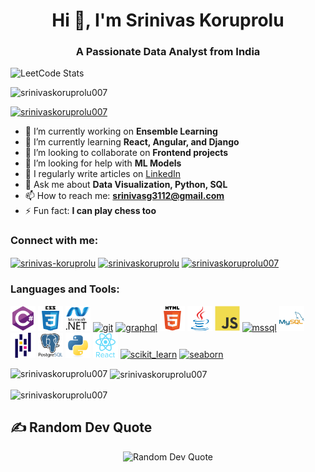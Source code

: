<h1 align="center">Hi 👋, I'm Srinivas Koruprolu</h1>
<h3 align="center">A Passionate Data Analyst from India</h3>

![LeetCode Stats](https://leetcard.jacoblin.cool/srinivasg3112?theme=dark&font=Roboto%20Mono&ext=heatmap)

<p align="left">
  <img src="https://komarev.com/ghpvc/?username=srinivaskoruprolu007&label=Profile%20views&color=0e75b6&style=flat" alt="srinivaskoruprolu007" />
</p>

<p align="left">
  <a href="https://github.com/ryo-ma/github-profile-trophy"><img src="https://github-profile-trophy.vercel.app/?username=srinivaskoruprolu007" alt="srinivaskoruprolu007" /></a>
</p>

- 🔭 I’m currently working on **Ensemble Learning**
- 🌱 I’m currently learning **React, Angular, and Django**
- 👯 I’m looking to collaborate on **Frontend projects**
- 🤝 I’m looking for help with **ML Models**
- 📝 I regularly write articles on [LinkedIn](https://www.linkedin.com/in/srinivas-koruprolu/)
- 💬 Ask me about **Data Visualization, Python, SQL**
- 📫 How to reach me: **srinivasg3112@gmail.com**
- ⚡ Fun fact: **I can play chess too**

<h3 align="left">Connect with me:</h3>
<p align="left">
  <a href="https://linkedin.com/in/srinivas-koruprolu" target="blank"><img align="center" src="https://raw.githubusercontent.com/rahuldkjain/github-profile-readme-generator/master/src/images/icons/Social/linked-in-alt.svg" alt="srinivas-koruprolu" height="30" width="40" /></a>
  <a href="https://kaggle.com/srinivaskoruprolu" target="blank"><img align="center" src="https://raw.githubusercontent.com/rahuldkjain/github-profile-readme-generator/master/src/images/icons/Social/kaggle.svg" alt="srinivaskoruprolu" height="30" width="40" /></a>
  <a href="https://www.leetcode.com/srinivasg3112" target="blank"><img align="center" src="https://raw.githubusercontent.com/rahuldkjain/github-profile-readme-generator/master/src/images/icons/Social/leet-code.svg" alt="srinivaskoruprolu007" height="30" width="40" /></a>
</p>

<h3 align="left">Languages and Tools:</h3>
<p align="left">
  <a href="https://www.w3schools.com/cs/" target="_blank" rel="noreferrer"><img src="https://raw.githubusercontent.com/devicons/devicon/master/icons/csharp/csharp-original.svg" alt="csharp" width="40" height="40" /></a>
  <a href="https://www.w3schools.com/css/" target="_blank" rel="noreferrer"><img src="https://raw.githubusercontent.com/devicons/devicon/master/icons/css3/css3-original-wordmark.svg" alt="css3" width="40" height="40" /></a>
  <a href="https://dotnet.microsoft.com/" target="_blank" rel="noreferrer"><img src="https://raw.githubusercontent.com/devicons/devicon/master/icons/dot-net/dot-net-original-wordmark.svg" alt="dotnet" width="40" height="40" /></a>
  <a href="https://git-scm.com/" target="_blank" rel="noreferrer"><img src="https://www.vectorlogo.zone/logos/git-scm/git-scm-icon.svg" alt="git" width="40" height="40" /></a>
  <a href="https://graphql.org" target="_blank" rel="noreferrer"><img src="https://www.vectorlogo.zone/logos/graphql/graphql-icon.svg" alt="graphql" width="40" height="40" /></a>
  <a href="https://www.w3.org/html/" target="_blank" rel="noreferrer"><img src="https://raw.githubusercontent.com/devicons/devicon/master/icons/html5/html5-original-wordmark.svg" alt="html5" width="40" height="40" /></a>
  <a href="https://www.java.com" target="_blank" rel="noreferrer"><img src="https://raw.githubusercontent.com/devicons/devicon/master/icons/java/java-original.svg" alt="java" width="40" height="40" /></a>
  <a href="https://developer.mozilla.org/en-US/docs/Web/JavaScript" target="_blank" rel="noreferrer"><img src="https://raw.githubusercontent.com/devicons/devicon/master/icons/javascript/javascript-original.svg" alt="javascript" width="40" height="40" /></a>
  <a href="https://www.microsoft.com/en-us/sql-server" target="_blank" rel="noreferrer"><img src="https://www.svgrepo.com/show/303229/microsoft-sql-server-logo.svg" alt="mssql" width="40" height="40" /></a>
  <a href="https://www.mysql.com/" target="_blank" rel="noreferrer"><img src="https://raw.githubusercontent.com/devicons/devicon/master/icons/mysql/mysql-original-wordmark.svg" alt="mysql" width="40" height="40" /></a>
  <a href="https://pandas.pydata.org/" target="_blank" rel="noreferrer"><img src="https://raw.githubusercontent.com/devicons/devicon/2ae2a900d2f041da66e950e4d48052658d850630/icons/pandas/pandas-original.svg" alt="pandas" width="40" height="40" /></a>
  <a href="https://www.postgresql.org" target="_blank" rel="noreferrer"><img src="https://raw.githubusercontent.com/devicons/devicon/master/icons/postgresql/postgresql-original-wordmark.svg" alt="postgresql" width="40" height="40" /></a>
  <a href="https://www.python.org" target="_blank" rel="noreferrer"><img src="https://raw.githubusercontent.com/devicons/devicon/master/icons/python/python-original.svg" alt="python" width="40" height="40" /></a>
  <a href="https://reactjs.org/" target="_blank" rel="noreferrer"><img src="https://raw.githubusercontent.com/devicons/devicon/master/icons/react/react-original-wordmark.svg" alt="react" width="40" height="40" /></a>
  <a href="https://scikit-learn.org/" target="_blank" rel="noreferrer"><img src="https://upload.wikimedia.org/wikipedia/commons/0/05/Scikit_learn_logo_small.svg" alt="scikit_learn" width="40" height="40" /></a>
  <a href="https://seaborn.pydata.org/" target="_blank" rel="noreferrer"><img src="https://seaborn.pydata.org/_images/logo-mark-lightbg.svg" alt="seaborn" width="40" height="40" /></a>
</p>

<p>
  <img align="left" src="https://github-readme-stats.vercel.app/api/top-langs?username=srinivaskoruprolu007&show_icons=true&locale=en&layout=compact" alt="srinivaskoruprolu007" />
</p>

<p>&nbsp;<img align="center" src="https://github-readme-stats.vercel.app/api?username=srinivaskoruprolu007&show_icons=true&locale=en" alt="srinivaskoruprolu007" /></p>

<p><img align="center" src="https://github-readme-streak-stats.herokuapp.com/?user=srinivaskoruprolu007&" alt="srinivaskoruprolu007" /></p>

<h2>✍️ Random Dev Quote</h2>
<p align="center">
  <img src="https://quotes-github-readme.vercel.app/api?type=horizontal&theme=radical" alt="Random Dev Quote"/>
</p>
